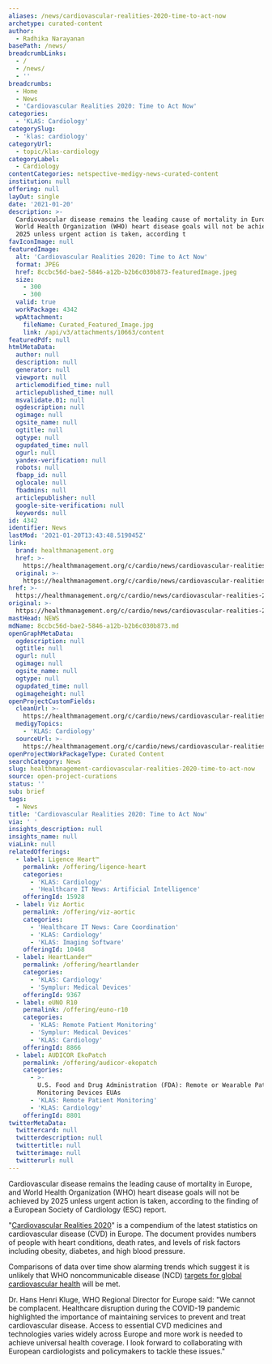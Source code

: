 ```yaml
---
aliases: /news/cardiovascular-realities-2020-time-to-act-now
archetype: curated-content
author:
  - Radhika Narayanan
basePath: /news/
breadcrumbLinks:
  - /
  - /news/
  - ''
breadcrumbs:
  - Home
  - News
  - 'Cardiovascular Realities 2020: Time to Act Now'
categories:
  - 'KLAS: Cardiology'
categorySlug:
  - 'klas: cardiology'
categoryUrl:
  - topic/klas-cardiology
categoryLabel:
  - Cardiology
contentCategories: netspective-medigy-news-curated-content
institution: null
offering: null
layOut: single
date: '2021-01-20'
description: >-
  Cardiovascular disease remains the leading cause of mortality in Europe, and
  World Health Organization (WHO) heart disease goals will not be achieved by
  2025 unless urgent action is taken, according t
favIconImage: null
featuredImage:
  alt: 'Cardiovascular Realities 2020: Time to Act Now'
  format: JPEG
  href: 8ccbc56d-bae2-5846-a12b-b2b6c030b873-featuredImage.jpeg
  size:
    - 300
    - 300
  valid: true
  workPackage: 4342
  wpAttachment:
    fileName: Curated_Featured_Image.jpg
    link: /api/v3/attachments/10663/content
featuredPdf: null
htmlMetaData:
  author: null
  description: null
  generator: null
  viewport: null
  articlemodified_time: null
  articlepublished_time: null
  msvalidate.01: null
  ogdescription: null
  ogimage: null
  ogsite_name: null
  ogtitle: null
  ogtype: null
  ogupdated_time: null
  ogurl: null
  yandex-verification: null
  robots: null
  fbapp_id: null
  oglocale: null
  fbadmins: null
  articlepublisher: null
  google-site-verification: null
  keywords: null
id: 4342
identifier: News
lastMod: '2021-01-20T13:43:48.519045Z'
link:
  brand: healthmanagement.org
  href: >-
    https://healthmanagement.org/c/cardio/news/cardiovascular-realities-2020-time-to-act-now
  original: >-
    https://healthmanagement.org/c/cardio/news/cardiovascular-realities-2020-time-to-act-now
href: >-
  https://healthmanagement.org/c/cardio/news/cardiovascular-realities-2020-time-to-act-now
original: >-
  https://healthmanagement.org/c/cardio/news/cardiovascular-realities-2020-time-to-act-now
mastHead: NEWS
mdName: 8ccbc56d-bae2-5846-a12b-b2b6c030b873.md
openGraphMetaData:
  ogdescription: null
  ogtitle: null
  ogurl: null
  ogimage: null
  ogsite_name: null
  ogtype: null
  ogupdated_time: null
  ogimageheight: null
openProjectCustomFields:
  cleanUrl: >-
    https://healthmanagement.org/c/cardio/news/cardiovascular-realities-2020-time-to-act-now
  medigyTopics:
    - 'KLAS: Cardiology'
  sourceUrl: >-
    https://healthmanagement.org/c/cardio/news/cardiovascular-realities-2020-time-to-act-now
openProjectWorkPackageType: Curated Content
searchCategory: News
slug: healthmanagement-cardiovascular-realities-2020-time-to-act-now
source: open-project-curations
status: ''
sub: brief
tags:
  - News
title: 'Cardiovascular Realities 2020: Time to Act Now'
via: ' '
insights_description: null
insights_name: null
viaLink: null
relatedOfferings:
  - label: Ligence Heart™
    permalink: /offering/ligence-heart
    categories:
      - 'KLAS: Cardiology'
      - 'Healthcare IT News: Artificial Intelligence'
    offeringId: 15928
  - label: Viz Aortic
    permalink: /offering/viz-aortic
    categories:
      - 'Healthcare IT News: Care Coordination'
      - 'KLAS: Cardiology'
      - 'KLAS: Imaging Software'
    offeringId: 10468
  - label: HeartLander™
    permalink: /offering/heartlander
    categories:
      - 'KLAS: Cardiology'
      - 'Symplur: Medical Devices'
    offeringId: 9367
  - label: eUNO R10
    permalink: /offering/euno-r10
    categories:
      - 'KLAS: Remote Patient Monitoring'
      - 'Symplur: Medical Devices'
      - 'KLAS: Cardiology'
    offeringId: 8866
  - label: AUDICOR EkoPatch
    permalink: /offering/audicor-ekopatch
    categories:
      - >-
        U.S. Food and Drug Administration (FDA): Remote or Wearable Patient
        Monitoring Devices EUAs
      - 'KLAS: Remote Patient Monitoring'
      - 'KLAS: Cardiology'
    offeringId: 8801
twitterMetaData:
  twittercard: null
  twitterdescription: null
  twittertitle: null
  twitterimage: null
  twitterurl: null
---
```

<p>Cardiovascular disease remains the leading cause of mortality in Europe, and World Health Organization (WHO) heart disease goals will not be achieved by 2025 unless urgent action is taken, according to the finding of a European Society of Cardiology (ESC) report.</p><p>"<a href="https://www.escardio.org/ESCAtlas">Cardiovascular Realities 2020</a>" is a compendium of the latest statistics on cardiovascular disease (CVD) in Europe. The document provides numbers of people with heart conditions, death rates, and levels of risk factors including obesity, diabetes, and high blood pressure.</p><p>Comparisons of data over time show alarming trends which suggest it is unlikely that WHO noncommunicable disease (NCD) <a href="https://www.who.int/beat-ncds/take-action/targets/en/">targets for global cardiovascular health</a> will be met.</p><p>Dr. Hans Henri Kluge, WHO Regional Director for Europe said: "We cannot be complacent. Healthcare disruption during the COVID-19 pandemic highlighted the importance of maintaining services to prevent and treat cardiovascular disease. Access to essential CVD medicines and technologies varies widely across Europe and more work is needed to achieve universal health coverage. I look forward to collaborating with European cardiologists and policymakers to tackle these issues."</p>
